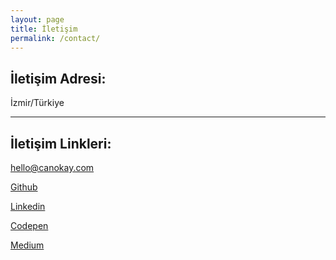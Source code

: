 ```yaml
---
layout: page
title: İletişim
permalink: /contact/
---
```


## İletişim Adresi:

İzmir/Türkiye

<hr>

## İletişim Linkleri:

<a href="mailto:hello@canokay.com">hello@canokay.com</a>

<a href="https://wwww.github.com/canokay/">Github</a>

<a href="https://www.linkedin.com/in/cannokay/">Linkedin</a>

<a href="https://codepen.io/canokay">Codepen</a>

<a href="https://medium.com/@canokay">Medium</a>
